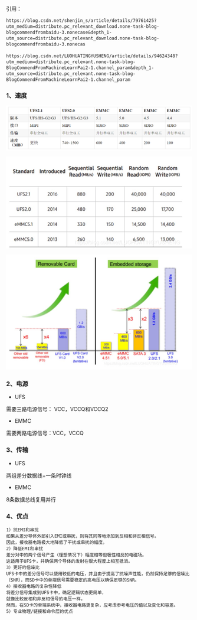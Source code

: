 
引用：
```
https://blog.csdn.net/shenjin_s/article/details/79761425?utm_medium=distribute.pc_relevant_download.none-task-blog-blogcommendfrombaidu-3.nonecase&depth_1-utm_source=distribute.pc_relevant_download.none-task-blog-blogcommendfrombaidu-3.nonecas

https://blog.csdn.net/LUOHUATINGYUSHENG/article/details/94624348?utm_medium=distribute.pc_relevant.none-task-blog-BlogCommendFromMachineLearnPai2-1.channel_param&depth_1-utm_source=distribute.pc_relevant.none-task-blog-BlogCommendFromMachineLearnPai2-1.channel_param
```


### 1、速度

![](.\picture\ufs与emmc速度对比.png)

![](.\picture\ufs-emmc-speed.jpg)

![](.\picture\ufs-emmc-speed1.jpg)

### 2、电源

- UFS

需要三路电源信号： VCC，VCCQ和VCCQ2 

- EMMC

需要两路电源信号：VCC，VCCQ

### 3、传输

- UFS

两组差分数据线+一条时钟线

- EMMC

8条数据总线复用并行

### 4、优点

```
1）抗EMI和串扰
如果从差分导体外部引入EMI或串扰，则将其同等地添加到反相和非反相信号。
因此，接收器电路极大地降低了干扰或串扰的幅度。
2）降低EMI和串扰
差分对中的两个信号产生（理想情况下）幅度相等但极性相反的电磁场。
这适用于UFS卡，并确保两个导体的发射在很大程度上相互抵消。
3）更好的信噪比
UFS卡中的差分信号可以使用较低的电压，并且由于提高了抗噪声性能，仍然保持足够的信噪比（SNR），而SD卡中的单端信号需要稳定的高电压以确保足够的SNR。
4）接收器电路的复杂性降低
将差分信号集成到UFS卡中，确定逻辑状态更简单，
就像比较反相和非反相信号的电压一样。
然而，在SD卡的单端系统中，接收器电路更复杂，应考虑参考电压的值以及变化和容差。
5）专业物理/链接和命令层的优点
```

